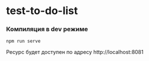 # test-to-do-list
### Компиляция в dev режиме
```
npm run serve
```
Ресурс будет доступен по адресу http://localhost:8081